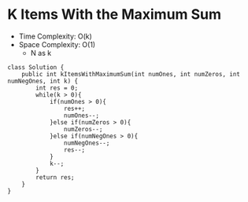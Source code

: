 # K Items With the Maximum Sum

- Time Complexity: O(k)
- Space Complexity: O(1)
  - N as k

```
class Solution {
    public int kItemsWithMaximumSum(int numOnes, int numZeros, int numNegOnes, int k) {
        int res = 0;
        while(k > 0){
            if(numOnes > 0){
                res++;
                numOnes--;
            }else if(numZeros > 0){
                numZeros--;
            }else if(numNegOnes > 0){
                numNegOnes--;
                res--;
            }
            k--;
        }
        return res;
    }
}
```
